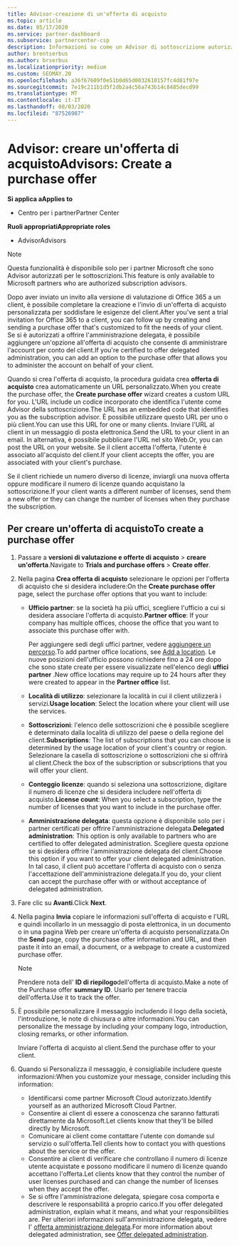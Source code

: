 ```yaml
---
title: Advisor-creazione di un'offerta di acquisto
ms.topic: article
ms.date: 05/17/2020
ms.service: partner-dashboard
ms.subservice: partnercenter-csp
description: Informazioni su come un Advisor di sottoscrizione autorizzato può usare il centro per i partner per creare un'offerta di acquisto e un URL personalizzato da includere negli inviti alla versione di valutazione di Office 365.
author: brentserbus
ms.author: brserbus
ms.localizationpriority: medium
ms.custom: SEOMAY.20
ms.openlocfilehash: a36f67609f0e51b0d65d0032610157fc4d81f97e
ms.sourcegitcommit: 7e19c211b1d5f2db2a4c56a743b14c8485decd99
ms.translationtype: MT
ms.contentlocale: it-IT
ms.lasthandoff: 08/03/2020
ms.locfileid: "87526987"
---
```

# <a name="advisors-create-a-purchase-offer"></a><span data-ttu-id="b76d0-103">Advisor: creare un'offerta di acquisto</span><span class="sxs-lookup"><span data-stu-id="b76d0-103">Advisors: Create a purchase offer</span></span>

<span data-ttu-id="b76d0-104">**Si applica a**</span><span class="sxs-lookup"><span data-stu-id="b76d0-104">**Applies to**</span></span>

- <span data-ttu-id="b76d0-105">Centro per i partner</span><span class="sxs-lookup"><span data-stu-id="b76d0-105">Partner Center</span></span>
 
<span data-ttu-id="b76d0-106">**Ruoli appropriati**</span><span class="sxs-lookup"><span data-stu-id="b76d0-106">**Appropriate roles**</span></span>

- <span data-ttu-id="b76d0-107">Advisor</span><span class="sxs-lookup"><span data-stu-id="b76d0-107">Advisors</span></span>


> [!NOTE]
> <span data-ttu-id="b76d0-108">Questa funzionalità è disponibile solo per i partner Microsoft che sono Advisor autorizzati per le sottoscrizioni.</span><span class="sxs-lookup"><span data-stu-id="b76d0-108">This feature is only available to Microsoft partners who are authorized subscription advisors.</span></span>

<span data-ttu-id="b76d0-109">Dopo aver inviato un invito alla versione di valutazione di Office 365 a un client, è possibile completare la creazione e l'invio di un'offerta di acquisto personalizzata per soddisfare le esigenze del client.</span><span class="sxs-lookup"><span data-stu-id="b76d0-109">After you've sent a trial invitation for Office 365 to a client, you can follow up by creating and sending a purchase offer that's customized to fit the needs of your client.</span></span> <span data-ttu-id="b76d0-110">Se si è autorizzati a offrire l'amministrazione delegata, è possibile aggiungere un'opzione all'offerta di acquisto che consente di amministrare l'account per conto del client.</span><span class="sxs-lookup"><span data-stu-id="b76d0-110">If you're certified to offer delegated administration, you can add an option to the purchase offer that allows you to administer the account on behalf of your client.</span></span>

<span data-ttu-id="b76d0-111">Quando si crea l'offerta di acquisto, la procedura guidata crea **offerta di acquisto** crea automaticamente un URL personalizzato.</span><span class="sxs-lookup"><span data-stu-id="b76d0-111">When you create the purchase offer, the **Create purchase offer** wizard creates a custom URL for you.</span></span> <span data-ttu-id="b76d0-112">L'URL include un codice incorporato che identifica l'utente come Advisor della sottoscrizione.</span><span class="sxs-lookup"><span data-stu-id="b76d0-112">The URL has an embedded code that identifies you as the subscription advisor.</span></span> <span data-ttu-id="b76d0-113">È possibile utilizzare questo URL per uno o più client.</span><span class="sxs-lookup"><span data-stu-id="b76d0-113">You can use this URL for one or many clients.</span></span> <span data-ttu-id="b76d0-114">Inviare l'URL al client in un messaggio di posta elettronica.</span><span class="sxs-lookup"><span data-stu-id="b76d0-114">Send the URL to your client in an email.</span></span> <span data-ttu-id="b76d0-115">In alternativa, è possibile pubblicare l'URL nel sito Web.</span><span class="sxs-lookup"><span data-stu-id="b76d0-115">Or, you can post the URL on your website.</span></span> <span data-ttu-id="b76d0-116">Se il client accetta l'offerta, l'utente è associato all'acquisto del client.</span><span class="sxs-lookup"><span data-stu-id="b76d0-116">If your client accepts the offer, you are associated with your client's purchase.</span></span>

<span data-ttu-id="b76d0-117">Se il client richiede un numero diverso di licenze, inviargli una nuova offerta oppure modificare il numero di licenze quando acquistano la sottoscrizione.</span><span class="sxs-lookup"><span data-stu-id="b76d0-117">If your client wants a different number of licenses, send them a new offer or they can change the number of licenses when they purchase the subscription.</span></span>

## <a name="to-create-a-purchase-offer"></a><span data-ttu-id="b76d0-118">Per creare un'offerta di acquisto</span><span class="sxs-lookup"><span data-stu-id="b76d0-118">To create a purchase offer</span></span>

1. <span data-ttu-id="b76d0-119">Passare a **versioni di valutazione e offerte di acquisto**  >  **creare un'offerta**.</span><span class="sxs-lookup"><span data-stu-id="b76d0-119">Navigate to **Trials and purchase offers** > **Create offer**.</span></span>

2. <span data-ttu-id="b76d0-120">Nella pagina **Crea offerta di acquisto** selezionare le opzioni per l'offerta di acquisto che si desidera includere:</span><span class="sxs-lookup"><span data-stu-id="b76d0-120">On the **Create purchase offer** page, select the purchase offer options that you want to include:</span></span>

    - <span data-ttu-id="b76d0-121">**Ufficio partner**: se la società ha più uffici, scegliere l'ufficio a cui si desidera associare l'offerta di acquisto.</span><span class="sxs-lookup"><span data-stu-id="b76d0-121">**Partner office**: If your company has multiple offices, choose the office that you want to associate this purchase offer with.</span></span>

        <span data-ttu-id="b76d0-122">Per aggiungere sedi degli uffici partner, vedere [aggiungere un percorso](manage-locations.md).</span><span class="sxs-lookup"><span data-stu-id="b76d0-122">To add partner office locations, see [Add a location](manage-locations.md).</span></span> <span data-ttu-id="b76d0-123">Le nuove posizioni dell'ufficio possono richiedere fino a 24 ore dopo che sono state create per essere visualizzate nell'elenco degli **uffici partner** .</span><span class="sxs-lookup"><span data-stu-id="b76d0-123">New office locations may require up to 24 hours after they were created to appear in the **Partner office** list.</span></span>

    - <span data-ttu-id="b76d0-124">**Località di utilizzo**: selezionare la località in cui il client utilizzerà i servizi.</span><span class="sxs-lookup"><span data-stu-id="b76d0-124">**Usage location**: Select the location where your client will use the services.</span></span>
    - <span data-ttu-id="b76d0-125">**Sottoscrizioni**: l'elenco delle sottoscrizioni che è possibile scegliere è determinato dalla località di utilizzo del paese o della regione del client.</span><span class="sxs-lookup"><span data-stu-id="b76d0-125">**Subscriptions**: The list of subscriptions that you can choose is determined by the usage location of your client's country or region.</span></span> <span data-ttu-id="b76d0-126">Selezionare la casella di sottoscrizione o sottoscrizioni che si offrirà al client.</span><span class="sxs-lookup"><span data-stu-id="b76d0-126">Check the box of the subscription or subscriptions that you will offer your client.</span></span>
    - <span data-ttu-id="b76d0-127">**Conteggio licenze**: quando si seleziona una sottoscrizione, digitare il numero di licenze che si desidera includere nell'offerta di acquisto.</span><span class="sxs-lookup"><span data-stu-id="b76d0-127">**License count**: When you select a subscription, type the number of licenses that you want to include in the purchase offer.</span></span>
    - <span data-ttu-id="b76d0-128">**Amministrazione delegata**: questa opzione è disponibile solo per i partner certificati per offrire l'amministrazione delegata.</span><span class="sxs-lookup"><span data-stu-id="b76d0-128">**Delegated administration**: This option is only available to partners who are certified to offer delegated administration.</span></span> <span data-ttu-id="b76d0-129">Scegliere questa opzione se si desidera offrire l'amministrazione delegata del client.</span><span class="sxs-lookup"><span data-stu-id="b76d0-129">Choose this option if you want to offer your client delegated administration.</span></span> <span data-ttu-id="b76d0-130">In tal caso, il client può accettare l'offerta di acquisto con o senza l'accettazione dell'amministrazione delegata.</span><span class="sxs-lookup"><span data-stu-id="b76d0-130">If you do, your client can accept the purchase offer with or without acceptance of delegated administration.</span></span>

3. <span data-ttu-id="b76d0-131">Fare clic su **Avanti**.</span><span class="sxs-lookup"><span data-stu-id="b76d0-131">Click **Next**.</span></span>

4. <span data-ttu-id="b76d0-132">Nella pagina **Invia** copiare le informazioni sull'offerta di acquisto e l'URL e quindi incollarlo in un messaggio di posta elettronica, in un documento o in una pagina Web per creare un'offerta di acquisto personalizzata.</span><span class="sxs-lookup"><span data-stu-id="b76d0-132">On the **Send** page, copy the purchase offer information and URL, and then paste it into an email, a document, or a webpage to create a customized purchase offer.</span></span>

    > [!NOTE]
    > <span data-ttu-id="b76d0-133">Prendere nota dell' **ID di riepilogo**dell'offerta di acquisto.</span><span class="sxs-lookup"><span data-stu-id="b76d0-133">Make a note of the Purchase offer **summary ID**.</span></span> <span data-ttu-id="b76d0-134">Usarlo per tenere traccia dell'offerta.</span><span class="sxs-lookup"><span data-stu-id="b76d0-134">Use it to track the offer.</span></span>

5. <span data-ttu-id="b76d0-135">È possibile personalizzare il messaggio includendo il logo della società, l'introduzione, le note di chiusura o altre informazioni.</span><span class="sxs-lookup"><span data-stu-id="b76d0-135">You can personalize the message by including your company logo, introduction, closing remarks, or other information.</span></span>

    <span data-ttu-id="b76d0-136">Inviare l'offerta di acquisto al client.</span><span class="sxs-lookup"><span data-stu-id="b76d0-136">Send the purchase offer to your client.</span></span>

6. <span data-ttu-id="b76d0-137">Quando si Personalizza il messaggio, è consigliabile includere queste informazioni:</span><span class="sxs-lookup"><span data-stu-id="b76d0-137">When you customize your message, consider including this information:</span></span>

    - <span data-ttu-id="b76d0-138">Identificarsi come partner Microsoft Cloud autorizzato.</span><span class="sxs-lookup"><span data-stu-id="b76d0-138">Identify yourself as an authorized Microsoft Cloud Partner.</span></span>
    - <span data-ttu-id="b76d0-139">Consentire ai client di essere a conoscenza che saranno fatturati direttamente da Microsoft.</span><span class="sxs-lookup"><span data-stu-id="b76d0-139">Let clients know that they'll be billed directly by Microsoft.</span></span>
    - <span data-ttu-id="b76d0-140">Comunicare ai client come contattare l'utente con domande sul servizio o sull'offerta.</span><span class="sxs-lookup"><span data-stu-id="b76d0-140">Tell clients how to contact you with questions about the service or the offer.</span></span>
    - <span data-ttu-id="b76d0-141">Consentire ai client di verificare che controllano il numero di licenze utente acquistate e possono modificare il numero di licenze quando accettano l'offerta.</span><span class="sxs-lookup"><span data-stu-id="b76d0-141">Let clients know that they control the number of user licenses purchased and can change the number of licenses when they accept the offer.</span></span>
    - <span data-ttu-id="b76d0-142">Se si offre l'amministrazione delegata, spiegare cosa comporta e descrivere le responsabilità a proprio carico.</span><span class="sxs-lookup"><span data-stu-id="b76d0-142">If you offer delegated administration, explain what it means, and what your responsibilities are.</span></span> <span data-ttu-id="b76d0-143">Per ulteriori informazioni sull'amministrazione delegata, vedere l' [offerta amministrazione delegata](customers-revoke-admin-privileges.md).</span><span class="sxs-lookup"><span data-stu-id="b76d0-143">For more information about delegated administration, see [Offer delegated administration](customers-revoke-admin-privileges.md).</span></span>
